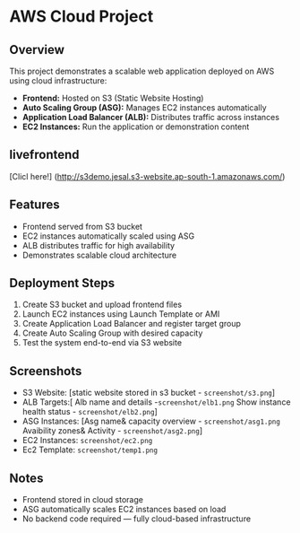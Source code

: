 # AWS Cloud Project

## Overview
This project demonstrates a scalable web application deployed on AWS using cloud infrastructure:

- **Frontend:** Hosted on S3 (Static Website Hosting)
- **Auto Scaling Group (ASG):** Manages EC2 instances automatically
- **Application Load Balancer (ALB):** Distributes traffic across instances
- **EC2 Instances:** Run the application or demonstration content


## livefrontend 
 [Clicl here!] (http://s3demo.jesal.s3-website.ap-south-1.amazonaws.com/)

## Features
- Frontend served from S3 bucket
- EC2 instances automatically scaled using ASG
- ALB distributes traffic for high availability 
- Demonstrates scalable cloud architecture

## Deployment Steps
1. Create S3 bucket and upload frontend files
2. Launch EC2 instances using Launch Template or AMI
3. Create Application Load Balancer and register target group
4. Create Auto Scaling Group with desired capacity
5. Test the system end-to-end via S3 website

## Screenshots
- S3 Website: [static website stored in s3 bucket - `screenshot/s3.png`]
- ALB Targets:[ Alb name and details -`screenshot/elb1.png`
               Show instance health status - `screenshot/elb2.png`]
- ASG Instances: [Asg name& capacity overview - `screenshot/asg1.png`
                 Avaibility zones& Activity  - `screenshot/asg2.png`]
- EC2 Instances: `screenshot/ec2.png`
- Ec2 Template: `screenshot/temp1.png`
## Notes
- Frontend stored in cloud storage
- ASG automatically scales EC2 instances based on load
- No backend code required — fully cloud-based infrastructure

